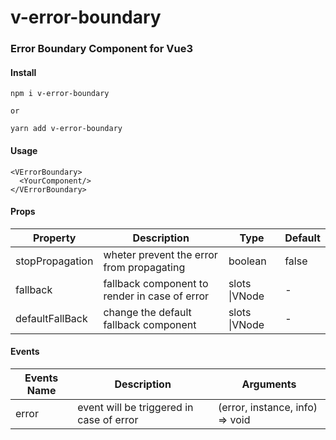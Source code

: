 # v-error-boundary

### Error Boundary Component for Vue3

#### Install

```
npm i v-error-boundary

or

yarn add v-error-boundary
```

#### Usage

```
<VErrorBoundary>
  <YourComponent/>
</VErrorBoundary>
```

#### Props

| Property        | Description                                   | Type          | Default |
| --------------- | --------------------------------------------- | ------------- | ------- |
| stopPropagation | wheter prevent the error from propagating     | boolean       | false   |
| fallback        | fallback component to render in case of error | slots \|VNode | -       |
| defaultFallBack | change the default fallback component         | slots \|VNode | -       |

#### Events

| Events Name | Description                              | Arguments                       |
| ----------- | ---------------------------------------- | ------------------------------- |
| error       | event will be triggered in case of error | (error, instance, info) => void |
